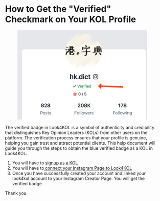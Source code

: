 # How to Get the "Verified" Checkmark on Your KOL Profile

<figure><img src="../../.gitbook/assets/image (13).png" alt=""><figcaption></figcaption></figure>

The verified badge in Look4KOL is a symbol of authenticity and credibility that distinguishes Key Opinion Leaders (KOLs) from other users on the platform. The verification process ensures that your profile is genuine, helping you gain trust and attract potential clients. This help document will guide you through the steps to obtain the blue verified badge as a KOL in Look4KOL.

1. You will have to [signup as a KOL](../kol-registration/how-to-sign-up-as-kol.md)
2. You will have to[ connect your Instagram Page to Look4KOL ](../kol-registration/ig-business-account-creator-account.md)
3. Once you have successfully created your account and linked your look4kol account to your Instagram Creator Page. You will get the verified badge

Thank you
